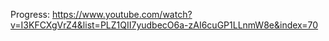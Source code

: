 Progress:  https://www.youtube.com/watch?v=I3KFCXgVrZ4&list=PLZ1QII7yudbecO6a-zAI6cuGP1LLnmW8e&index=70